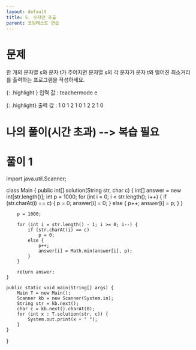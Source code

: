 ```yaml
---
layout: default
title: 5. 숫자만 추출
parent: 코딩테스트 연습
---
```

# 문제
한 개의 문자열 s와 문자 t가 주어지면 문자열 s의 각 문자가 문자 t와 떨어진 최소거리를 출력하는 프로그램을 작성하세요.

{: .highlight }
입력 값 : teachermode e

{: .highlight}
출력 값 : 1 0 1 2 1 0 1 2 2 1 0


# 나의 풀이(시간 초과) --> 복습 필요


# 풀이 1
import java.util.Scanner;

class Main {
    public int[] solution(String str, char c) {
        int[] answer = new int[str.length()];
        int p = 1000;
        for (int i = 0; i < str.length(); i++) {
            if (str.charAt(i) == c) {
                p = 0;
                answer[i] = 0;
            } else {
                p++;
                answer[i] = p;
            }
        }

        p = 1000;

        for (int i = str.length() - 1; i >= 0; i--) {
            if (str.charAt(i) == c)
                p = 0;
            else {
                p++;
                answer[i] = Math.min(answer[i], p);
            }
        }

        return answer;
    }

    public static void main(String[] args) {
        Main T = new Main();
        Scanner kb = new Scanner(System.in);
        String str = kb.next();
        char c = kb.next().charAt(0);
        for (int x : T.solution(str, c)) {
            System.out.print(x + " ");
        }
    }
}
```